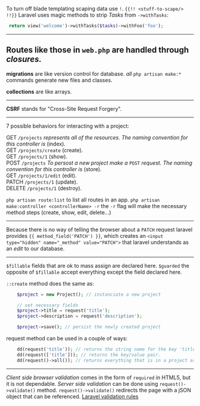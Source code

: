 To turn off blade templating scaping data use `!`.
`{{!! <stuff-to-scape/> !!}}`
Laravel uses magic methods to strip _Tasks_ from `->withTasks`:

```php
 return view('welcome')->withTasks($tasks)->withFoo('foo');
```

---

## Routes like those in `web.php` are handled through _closures._

**migrations** are like version control for database.
_all_ `php artisan make:*` commands generate new files and classes.

**collections** are like arrays.

---

**CSRF** stands for "Cross-Site Request Forgery".

---

7 possible behaviors for interacting with a project:

GET `/projects` _represents all of the resources. The naming convention for this controller is_ (index).<br />
GET `/projects/create` (create).<br />
GET `/projects/1` (show).<br />
POST `/projects` _To persost a new project make a_ `POST` _request. The naming convention for this controller is_ (store).<br />
GET `/projects/1/edit` (edit).<br />
PATCH `/projects/1` (update).<br />
DELETE `/projects/1` (destroy).<br />

`php artisan route:list` to list all routes in an app.
`php artisan make:controller <controllerName> -r` the `-r` flag will make the necessary method steps (create, show, edit, delete...)

---

Because there is no way of telling the browser about a `PATCH` request laravel provides `{{ method_field('PATCH') }}`, which creates an `<input type="hidden" name="_method" value="PATCH">` that laravel understands as an _edit_ to our database.

---

`$fillable` fields that are ok to mass assign are declared here.
`$guarded` the opposite of `$fillable` accept everything except the field declared here.

`::create` method does the same as:

```php
    $project = new Project(); // instanciate a new project

    // set necessary fields
    $project->title = request('title');
    $project->description = request('description');

    $project->save(); // persist the newly created project
```
request method can be used in a couple of ways:
```php
    dd(request('title')); // returns the string name for the key 'title'.
    dd(request(['title'])); // returns the key/value pair.
    dd(request()->all()); // returns everything that is in a project array.
```

---
_Client side browser validation_ comes in the form of `required` in HTML5, but it is not dependable.
_Server side validation_ can be done using `request()->validate()` method. `request()->validate()` redirects the page with a jSON object that can be referenced.
[Laravel validation rules](https://laravel.com/docs/5.8/validation#available-validation-rules)

